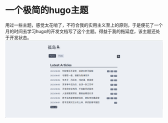 # 一个极简的hugo主题

用过一些主题，感觉太花哨了，不符合我的实用主义至上的原则，于是便花了一个月的时间去学习hugo的开发文档写了这个主题。得益于我的拖延症，该主题还处于开发状态。
![img](./static/image/demo.png)
